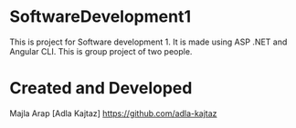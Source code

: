 # SoftwareDevelopment1
This is project for Software development 1. It is made using ASP .NET and Angular CLI. This is group project of two people.

# Created and Developed
Majla Arap
[Adla Kajtaz] https://github.com/adla-kajtaz
